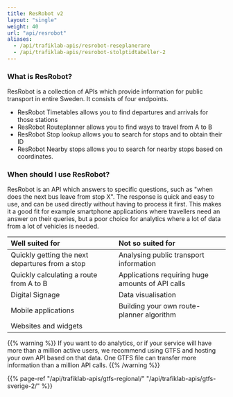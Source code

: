 ```yaml
---
title: ResRobot v2
layout: "single"
weight: 40
url: "api/resrobot"
aliases: 
  - /api/trafiklab-apis/resrobot-reseplanerare
  - /api/trafiklab-apis/resrobot-stolptidtabeller-2
---
```


### What is ResRobot?

ResRobot is a collection of APIs which provide information for public transport in entire Sweden. It consists of four 
endpoints. 
- ResRobot Timetables allows you to find departures and arrivals for those stations
- ResRobot Routeplanner allows you to find ways to travel from A to B 
- ResRobot Stop lookup allows you to search for stops and to obtain their ID
- ResRobot Nearby stops allows you to search for nearby stops based on coordinates.

### When should I use ResRobot?

ResRobot is an API which answers to specific questions, such as "when does the next bus leave from stop X". The response
is quick and easy to use, and can be used directly without having to process it first. This makes it a good fit for
example smartphone applications where travellers need an answer on their queries, but a poor choice for analytics where
a lot of data from a lot of vehicles is needed.

| Well suited for | Not so suited for |
| :--- | :--- |
| Quickly getting the next departures from a stop | Analysing public transport information |
| Quickly calculating a route from A to B | Applications requiring huge amounts of API calls |
| Digital Signage | Data visualisation |
| Mobile applications | Building your own route-planner algorithm |
| Websites and widgets |  |

{{% warning %}} If you want to do analytics, or if your service will have more than a million active users,
we recommend using GTFS and hosting your own API based on that data. One GTFS file can transfer more information than a
million API calls. {{% /warning %}}

{{% page-ref "/api/trafiklab-apis/gtfs-regional/" "/api/trafiklab-apis/gtfs-sverige-2/" %}}
